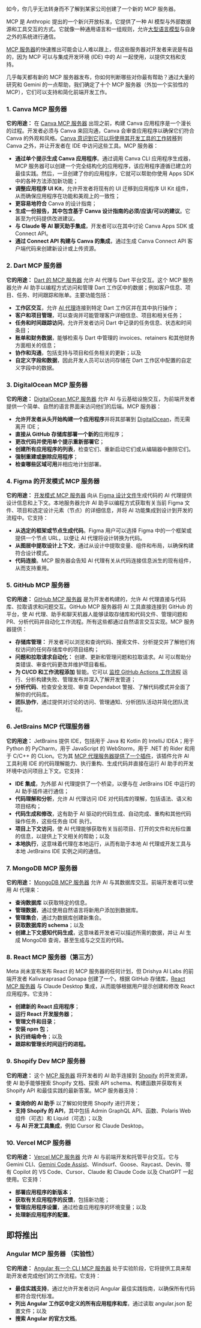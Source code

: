 如今，你几乎无法转身而不了解到某家公司创建了一个新的 MCP 服务器。

MCP 是 Anthropic 提出的一个新兴开放标准，它提供了一种 AI 模型与外部数据源和工具交互的方式。它就像一种通用语言和一组规则，允许[大型语言模型](https://thenewstack.io/7-guiding-principles-for-working-with-llms/)与自身之外的系统进行通信。

[MCP 服务器](https://thenewstack.io/15-best-practices-for-building-mcp-servers-in-production/)的快速推出可能会让人难以跟上，但这些服务器对开发者来说是有益的，因为 MCP 可以与集成开发环境 (IDE) 中的 AI 一起使用，以提供文档和支持。

几乎每天都有新的 MCP 服务器发布，你如何判断哪些对你最有帮助？通过大量的研究和 Gemini 的一点帮助，我们确定了十个 MCP 服务器（外加一个实验性的 MCP），它们可以支持和简化前端开发工作。

### 1. Canva MCP 服务器

**它的用途：** 在 [Canva MCP 服务器](https://www.canva.dev/docs/apps/mcp-server/) 出现之前，构建 Canva 应用程序是一个漫长的过程。开发者必须与 Canva 来回沟通，Canva 会审查应用程序以确保它们符合 Canva 的外观和风格。[Canva 意识到它可以将使用其开发工具的工作转移](https://thenewstack.io/why-canva-chose-mcp-server-over-ai-agent-for-app-developers/)到 Canva 之外，并让开发者在 IDE 中访问这些工具。MCP 服务器：

* **通过单个提示生成 Canva 应用程序**。通过调用 Canva CLI 应用程序生成器，MCP 服务器可以创建一个完全结构化的应用程序，该应用程序遵循已建立的最佳实践。然后，一旦创建了你的应用程序，它就可以帮助你使用 Apps SDK 中的各种方法添加新功能；
* **调整应用程序 UI Kit**，允许开发者将现有的 UI 迁移到应用程序 UI Kit 组件，从而确保应用程序在功能和美观上的一致性；
* **更容易地符合** Canva 的设计指南；
* **生成一份报告，其中包含基于 Canva 设计指南的必须/应该/可以的建议**。它甚至为代码提供改进建议。
* **与 Claude 等 AI 聊天助手集成**，开发者可以在其中讨论 Canva Apps SDK 或 Connect API。
* **通过 Connect API 构建与 Canva 的集成**，通过生成 Canva Connect API 客户端代码来创建新设计或上传资源。

### 2. Dart MCP 服务器

**它的用途：** [Dart 的 MCP 服务器](https://www.postman.com/getmcp/public-mcp-servers/collection/6823c17166acdcf3d75b5048) 允许 AI 代理与 Dart 平台交互。这个 MCP 服务器允许 AI 助手以编程方式访问和管理 Dart 工作区中的数据；例如客户信息、项目、任务、时间跟踪和账单。主要功能包括：

* **工作区交互**，允许 [AI 代理](https://thenewstack.io/4-reasons-agentic-ai-is-failing/)连接到特定 Dart 工作区并在其中执行操作；
* **客户和项目管理**，可以查询并可能管理客户详细信息、项目和相关任务；
* **任务和时间跟踪访问**，允许开发者访问 Dart 中记录的任务信息、状态和时间条目；
* **账单和财务数据**，能够检索与 Dart 中管理的 invoices、retainers 和其他财务方面相关的信息；
* **协作和沟通**，包括支持与项目和任务相关的更新；以及
* **自定义字段和数据**，因此开发人员可以访问存储在 Dart 工作区中配置的自定义字段中的数据。

### 3. DigitalOcean MCP 服务器

**它的用途：** [DigitalOcean MCP 服务器](https://www.digitalocean.com/community/tutorials/control-apps-using-mcp-server) 允许 AI 与云基础设施交互，为前端开发者提供一个简单、自然的语言界面来访问他们的后端。MCP 服务器：

* **允许开发者从头开始构建一个应用程序**并将其部署到 [DigitalOcean](https://thenewstack.io/tutorial-a-gitops-deployment-with-flux-on-digitalocean-kubernetes/)，而无需离开 IDE；
* **直接从 GitHub 存储库部署一个新的**应用程序；
* **更改代码并使用单个提示重新部署它**；
* **创建所有应用程序的列表**，检查它们、重新启动它们或从编辑器中删除它们。
* **强制重建或删除应用程序**；
* **检查哪些区域可用**并相应地计划部署。

### 4. Figma 的开发模式 MCP 服务器

**它的用途：** [开发模式 MCP 服务器](https://www.postman.com/getmcp/public-mcp-servers/collection/6866ec3e48ab75becd41a29a) 向从 [Figma 设计文件](https://thenewstack.io/new-figma-plug-in-converts-design-to-angular-react-native/)生成代码的 AI 代理提供设计信息和上下文。本地服务器允许 AI 助手以编程方式获取有关当前 Figma 文件、项目和选定设计元素（节点）的详细信息，并将 AI 功能集成到设计到开发的流程中。它支持：

* **从选定的框架或节点生成代码**。Figma 用户可以选择 Figma 中的一个框架或提供一个节点 URL，以便让 AI 代理将设计转换为代码。
* **从图层中提取设计上下文**，通过从设计中提取变量、组件和布局，以确保构建符合设计模式。
* **代码连接**。MCP 服务器会告知 AI 代理有关从代码连接信息派生的现有组件，从而支持重用。

### 5. GitHub MCP 服务器

**它的用途：** [GitHub MCP 服务器](https://github.com/github/github-mcp-server) 是为开发者构建的，允许 AI 代理直接与代码库、拉取请求和问题交互。GitHub MCP 服务器将 AI 工具直接连接到 GitHub 的平台，使 AI 代理、助手和聊天机器人能够读取存储库和代码文件、管理问题和 PR、分析代码并自动化工作流程。所有这些都通过自然语言交互实现。MCP 服务器提供：

* **存储库管理：** 开发者可以浏览和查询代码、搜索文件、分析提交并了解他们有权访问的任何存储库中的项目结构；
* **问题和拉取请求自动化：** 创建、更新和管理问题和拉取请求。AI 可以帮助分类错误、审查代码更改并维护项目看板。
* **为 CI/CD 和工作流程添加** 智能。它可以 [监控 GitHub Actions 工作流程](https://thenewstack.io/the-missing-part-of-github-actions-workflows-monitoring/) 运行、分析构建失败、管理发布并深入了解开发管道；
* **分析代码**、检查安全发现、审查 Dependabot 警报、了解代码模式并全面了解你的代码库。
* **团队协作**，通过提供对讨论的访问、管理通知、分析团队活动并简化团队流程。

### 6. JetBrains MCP 代理服务器

**它的用途：** JetBrains 提供 IDE，包括用于 Java 和 Kotlin 的 IntelliJ IDEA；用于 Python 的 PyCharm，用于 JavaScript 的 WebStorm，用于 .NET 的 Rider 和用于 C/C++ 的 CLion。它为其 [MCP 代理服务器提供了一个插件](https://www.postman.com/getmcp/public-mcp-servers/collection/681e63aecb58000ecfc0317f)，该插件允许 AI 工具利用 IDE 的代码理解能力、执行重构、生成代码并直接在运行 AI 助手的开发环境中访问项目上下文。它支持：

* **IDE 集成**，为外部 AI 代理提供了一个桥梁，以便与在 JetBrains IDE 中运行的 AI 助手插件进行通信；
* **代码理解和分析**，允许 AI 代理访问 IDE 对代码库的理解，包括语法、语义和项目结构；
* **代码生成和修改**，这有助于 AI 驱动的代码生成、自动完成、重构和其他代码操作任务，这些任务由 IDE 执行。
* **项目上下文访问**，使 AI 代理能够获取有关当前项目、打开的文件和光标位置的信息，以提供上下文相关的帮助；以及
* **本地执行**，这意味着代理在本地运行，从而有助于本地 AI 代理或开发工具与本地 JetBrains IDE 实例之间的通信。

### 7. MongoDB MCP 服务器

**它的用途：** [MongoDB MCP 服务器](https://www.mongodb.com/company/blog/announcing-mongodb-mcp-server) 允许 AI 与其数据库交互。前端开发者可以使用 AI 代理来：

* **查询数据库** 以获取特定的信息。
* **管理数据**，通过使用自然语言将新用户添加到数据库。
* **管理集合**，通过为数据库创建新集合。
* **获取数据库的 schema**；以及
* **创建上下文感知代码生成**，这意味着开发者可以描述所需的数据，并让 AI 生成 MongoDB 查询，甚至生成与之交互的代码。

### 8. React MCP 服务器（第三方）

Meta 尚未宣布发布 React 的 MCP 服务器的任何计划，但 Drishya AI Labs 的前端开发者 Kalivaraprasad Gonapa 创建了一个。根据 GitHub 存储库，[React MCP 服务器](https://github.com/kalivaraprasad-gonapa/react-mcp) 与 Claude Desktop 集成，从而能够根据用户提示创建和修改 React 应用程序。它支持：

* **创建新的 React 应用程序**；
* **运行 React 开发服务器**；
* **管理文件和目录**；
* **安装 npm 包**；
* **执行终端命令**；以及
* **跟踪和管理长时间运行的进程。**

### 9. Shopify Dev MCP 服务器

**它的用途：** 这个 [MCP 服务器](https://shopify.dev/docs/apps/build/devmcp) 将开发者的 AI 助手连接到 [Shopify](https://thenewstack.io/how-mcp-ui-powers-shopifys-new-commerce-widgets-in-agents/) 的开发资源，使 AI 助手能够搜索 Shopify 文档、探索 API schema、构建函数并获取有关 Shopify API 和最佳实践的最新答案。MCP 服务器支持：

* **查询你的 AI 助手** 以了解如何使用 Shopify 进行开发；
* **支持 Shopify 的 API**，其中包括 Admin GraphQL API、函数、Polaris Web 组件（可选）和 Liquid（可选）；以及
* **与 AI 开发工具集成**，例如 Cursor 和 Claude Desktop。

### 10. Vercel MCP 服务器

**它的用途：** [Vercel MCP 服务器](https://vercel.com/docs/mcp/vercel-mcp) 允许 AI 与前端开发和托管平台交互。它与 Gemini CLI、[Gemini Code Assist](https://thenewstack.io/google-vaunts-new-gemini-code-assist-tool-at-cloud-next-2024/)、Windsurf、Goose、Raycast、Devin、带有 Copilot 的 VS Code、Cursor、Claude 和 Claude Code 以及 ChatGPT 一起使用。它支持：

* **部署应用程序的新版本**；
* **获取有关应用程序的反馈**，包括新功能；
* **管理应用程序设置**，通过检查应用程序的环境变量；以及
* **处理新应用程序的配置**。

## 即将推出

### **Angular MCP 服务器** （实验性）

**它的用途：** [Angular 有一个 CLI MCP 服务器](https://angular.dev/ai/mcp) 处于实验阶段，它将提供工具来帮助开发者完成他们的工作流程。它支持：

* **最佳实践支持**，通过允许开发者访问 Angular 最佳实践指南，以确保所有代码都符合现代标准。
* **列出 Angular 工作区中定义的所有应用程序和库**，通过读取 angular.json 配置文件；以及
* **搜索 Angular 的官方文档**。